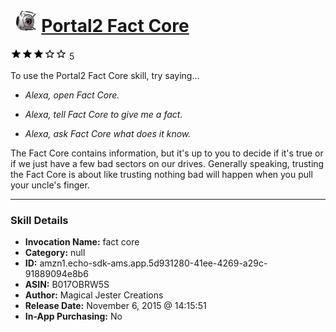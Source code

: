 # &nbsp;<img src="skill_icon" alt="Portal2 Fact Core icon" width="36"> [Portal2 Fact Core](http://alexa.amazon.com/#skills/amzn1.echo-sdk-ams.app.5d931280-41ee-4269-a29c-91889094e8b6)
![3 stars](../../images/ic_star_black_18dp_1x.png)![3 stars](../../images/ic_star_black_18dp_1x.png)![3 stars](../../images/ic_star_black_18dp_1x.png)![3 stars](../../images/ic_star_border_black_18dp_1x.png)![3 stars](../../images/ic_star_border_black_18dp_1x.png) 5

To use the Portal2 Fact Core skill, try saying...

* *Alexa, open Fact Core.*

* *Alexa, tell Fact Core to give me a fact.*

* *Alexa, ask Fact Core what does it know.*

The Fact Core contains information, but it's up to you to decide if it's true or if we just have a few bad sectors on our drives.  Generally speaking, trusting the Fact Core is about like trusting nothing bad will happen when you pull your uncle's finger.

***

### Skill Details

* **Invocation Name:** fact core
* **Category:** null
* **ID:** amzn1.echo-sdk-ams.app.5d931280-41ee-4269-a29c-91889094e8b6
* **ASIN:** B017OBRW5S
* **Author:** Magical Jester Creations
* **Release Date:** November 6, 2015 @ 14:15:51
* **In-App Purchasing:** No
